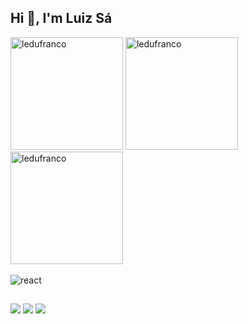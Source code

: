 ## Hi 👋, I'm Luiz Sá

<div>
  <img height="180em" src="https://github-readme-stats-sigma-five.vercel.app/api?username=ledufranco&show_icons=true&theme=midnight-purple&locale=en&count_private=false&include_all_commits=true" alt="ledufranco" />
  <img height="180em" src="https://github-readme-stats-sigma-five.vercel.app/api/top-langs?username=ledufranco&show_icons=true&theme=midnight-purple&locale=en&layout=compact&count_private=false&include_all_commits=true" alt="ledufranco" >
  <img height="180em" src="https://github-readme-streak-stats.herokuapp.com/?user=ledufranco&theme=midnight-purple&count_private=false&include_all_commits=true" alt="ledufranco" />
</div>  



<div style="display: inline_block"><br>
   <img src="https://skillicons.dev/icons?i=js,ts,react,nextjs,nodejs,docker,aws,postgres" alt="react" />
</div>

##

<div>
  <a href="https://www.linkedin.com/in/luiz-eduardo-franco-de-sá-094a07205/" target="_blank"><img src="https://img.shields.io/badge/-LinkedIn-%230077B5?style=for-the-badge&logo=linkedin&logoColor=white" target="_blank"></a>
  <a href = "mailto: luizinho.eduardo33@gmail.com"><img src="https://img.shields.io/badge/-Gmail-%23EA4335?style=for-the-badge&logo=gmail&logoColor=white" target="_blank"></a>
  <a href="https://instagram.com/lz.fs" target="_blank"><img src="https://img.shields.io/badge/-Instagram-%23E4405F?style=for-the-badge&logo=instagram&logoColor=white" target="_blank"></a>
</div>
